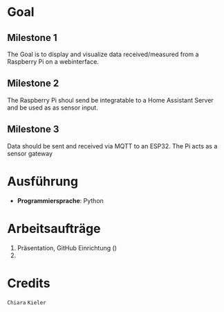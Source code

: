 # Goal

## Milestone 1

The Goal is to display and visualize data received/measured from a Raspberry Pi on a webinterface.

## Milestone 2

The Raspberry Pi shoul send be integratable to a Home Assistant Server and be used as as sensor input.

## Milestone 3

Data should be sent and received via MQTT to an ESP32. The Pi acts as a sensor gateway

# Ausführung

- **Programmiersprache**: Python

# Arbeitsaufträge

1. Präsentation, GitHub Einrichtung ()
2.

# Credits

`Chiara`
`Kieler`
